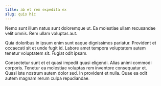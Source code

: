 ```yaml
---
title: ab et rem expedita ex
slug: quis hic
---
```


Nemo sunt illum natus sunt doloremque ut. Ea molestiae ullam recusandae velit omnis. Rem ullam voluptas aut.

Quia doloribus in ipsum enim sunt eaque dignissimos pariatur. Provident et occaecati sit et unde fugit id. Labore amet tempora voluptatem autem tenetur voluptatem sit. Fugiat odit ipsam.

Consectetur sunt et et quasi impedit quasi eligendi. Alias animi commodi corporis. Tenetur ea molestiae voluptas rem inventore consequatur et. Quasi iste nostrum autem dolor sed. In provident et nulla. Quae ea odit autem magnam rerum culpa repudiandae.
